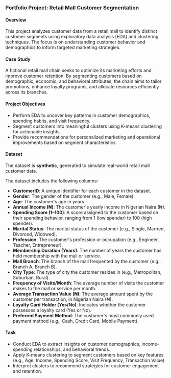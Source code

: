 ### Portfolio Project: Retail Mall Customer Segmentation

#### Overview
This project analyzes customer data from a retail mall to identify distinct customer segments using exploratory data analysis (EDA) and clustering techniques. The focus is on understanding customer behavior and demographics to inform targeted marketing strategies.

#### Case Study
A fictional retail mall chain seeks to optimize its marketing efforts and improve customer retention. By segmenting customers based on demographic, economic, and behavioral attributes, the chain aims to tailor promotions, enhance loyalty programs, and allocate resources efficiently across its branches.

#### Project Objectives
- Perform EDA to uncover key patterns in customer demographics, spending habits, and visit frequency.
- Segment customers into meaningful clusters using K-means clustering for actionable insights.
- Provide recommendations for personalized marketing and operational improvements based on segment characteristics.

#### Dataset
The dataset is **synthetic**, generated to simulate real-world retail mall customer data.

The dataset includes the following columns:

- **CustomerID**:  A unique identifier for each customer in the dataset.
- **Gender**: The gender of the customer (e.g., Male, Female).
- **Age**: The customer's age in years.
- **Annual Income (₦)**: The customer's yearly income in Nigerian Naira (₦).
- **Spending Score (1–100)**: A score assigned to the customer based on their spending behavior, ranging from 1 (low spender) to 100 (high spender).
- **Marital Status**: The marital status of the customer (e.g., Single, Married, Divorced, Widowed).
- **Profession**: The customer's profession or occupation (e.g., Engineer, Teacher, Entrepreneur).
- **Membership Duration (Years)**: The number of years the customer has held membership with the mall or service.
- **Mall Branch**: The branch of the mall frequented by the customer (e.g., Branch A, Branch B).
- **City Type**: The type of city the customer resides in (e.g., Metropolitan, Suburban, Rural).
- **Frequency of Visits/Month**: The average number of visits the customer makes to the mall or service per month.
- **Average Transaction Value (₦)**: The average amount spent by the customer per transaction, in Nigerian Naira (₦).
- **Loyalty Card Holder (Yes/No)**: Indicates whether the customer possesses a loyalty card (Yes or No).
- **Preferred Payment Method**: The customer's most commonly used payment method (e.g., Cash, Credit Card, Mobile Payment).

#### Task
- Conduct EDA to extract insights on customer demographics, income-spending relationships, and behavioral trends.
- Apply K-means clustering to segment customers based on key features (e.g., Age, Income, Spending Score, Visit Frequency, Transaction Value).
- Interpret clusters to recommend strategies for customer engagement and retention.